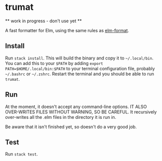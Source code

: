 # trumat

** work in progress - don't use yet **

A fast formatter for Elm, using the same rules as [elm-format](https://github.com/avh4/elm-format).

## Install

Run `stack install`. This will build the binary and copy it to `~/.local/bin`. You can add this to your `$PATH` by adding `export PATH=$HOME/.local/bin:$PATH` to your terminal configuration file, probably `~/.bashrc` or `~/.zshrc`. Restart the terminal and you should be able to run `trumat`.

## Run

At the moment, it doesn't accept any command-line options. IT ALSO OVER-WRITES FILES WITHOUT WARNING, SO BE CAREFUL. It recursively over-writes all the .elm files in the directory it is run in.

Be aware that it isn't finished yet, so doesn't do a very good job.

## Test

Run `stack test`.

